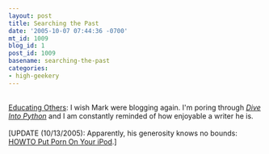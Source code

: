 ```yaml
---
layout: post
title: Searching the Past
date: '2005-10-07 07:44:36 -0700'
mt_id: 1009
blog_id: 1
post_id: 1009
basename: searching-the-past
categories:
- high-geekery
---
```

<br /><a href="http://microformats.org/discuss/mail/microformats-discuss/2005-October/001150.html">Educating Others</a>: I wish Mark were blogging again. I'm poring through <a href="http://www.diveintopython.org/"><cite>Dive Into Python</cite></a> and I am constantly reminded of how enjoyable a writer he is.<br /><br />[UPDATE (10/13/2005): Apparently, his generosity knows no bounds: <a href="http://diveintomark.org/howto/ipod-porn-conversion-guide/">HOWTO Put Porn On Your iPod</a>.]<br /><br /><br />
